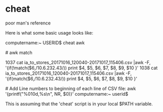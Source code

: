 # cheat
poor man's reference

Here is what some basic usage looks like:



computername:~ USERID$ cheat awk

\# awk match

 1037  cat ia_to_stores_20171016_120040-20171017_115406.csv |awk -F\, '{if(!match($6,/10\.6\.232\.43/)) print $4, $5, $6, $7, $8, $9, $10 }'
 1038  cat ia_to_stores_20171016_120040-20171017_115406.csv |awk -F\, '{if(match($6,/10\.6\.232\.43/)) print $4, $5, $6, $7, $8, $9, $10 }'

\# Add Line numbers to beginning of each line of CSV file:
awk '{printf("%010d,%s\n", NR, $0)}'
computername:~ userid$


This is assuming that the 'cheat' script is in your local $PATH variable.

